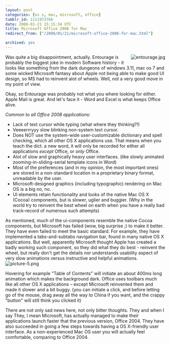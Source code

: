 ```yaml
---
layout: post
categories: [os x, mac, microsoft, office]
tumblr_id: 1111973766  
date: 2008-01-21 15:15:34 UTC
title: Microsoft Office 2008 for Mac
redirect_from: ["/2008/01/21/microsoft-office-2008-for-mac.html"]

archived: yes
---
```


<a href="/attachments/2008/01/entourage.jpg" title="entourage.jpg"><img src="/attachments/2008/01/entourage.thumbnail.jpg" alt="entourage.jpg" style="margin-left: 10px; margin-bottom: 10px" align="right" /></a>Was quite a big disappointment, actually.
Entourage is probably the biggest joke in modern Software history - it looks like something from the dark dungeons of windows 3.11, mac os 7 and some wicked Microsoft fantasy about Apple not being able to make good UI design, so MS had to reinvent alot of wheels. Well, not a very good move in my point of view.

Okay, so Entourage was probably not what you where looking for either. Apple Mail is great. And let's face it - Word and Excel is what keeps Office alive.

<em>Common to all Office 2008 applications:</em>
<ul>
	<li>Lack of text cursor while typing (what where they thinking?!)</li>
	<li>Veeeerrryyy slow blinking non-system text cursor.</li>
	<li>Does NOT use the system-wide user-customizable dictionary and spell checking, which all other OS X applications use. That means when you teach the dict. a new word, it will only be recorded for either all applications <em>except</em> Office, or <em>only</em> Office.</li>
	<li>Alot of slow and graphically heavy user interfaces. (like slowly animated zooming-in-sliding-serial template icons in Word)</li>
	<li>Most of the preferences (and in my opinion, the most important ones) are stored in a non-standard location in a proprietary binary format, unreadable by the user.</li>
	<li>Microsoft-designed graphics (including typographic) rendering on Mac OS is a big no, no.</li>
	<li>UI elements retain functionality and looks of the native Mac OS X (Cocoa) components, but is slower, uglier and buggier. (Why in the world try to reinvent the best wheel on earth when you have a really bad track-record of numerous such attempts)</li>
</ul>
As mentioned, much of the ui-components resemble the native Cocoa components, but Microsoft has failed (wow, big surprise ;) to make it better. They have even failed to meet the basic standard. For example, they have implemented a tabs-and-subtabs navigation bar, found in many native OS X applications. But well, apparently Microsoft thought Apple has created a badly working such component, so they did what they do best - reinvent the wheel, but really don't get the details nor understands usability aspect of very slow animations versus instructive and helpful animations.

<img src="/attachments/2008/01/picture-5.png" alt="picture-5.png" />

Hovering for example "Table of Contents" will initiate an about 400ms long animation which makes the background dark. Office uses toolbars much like all other OS X applications – except Microsoft reinvented them and made it slower and a bit buggy. (you can initiate a click, and before letting go of the mouse, drag away all the way to China if you want, and the crappy "button" will still think you clicked it)

There are not only sad news here, not only bitter thoughts. They and when I say They, I mean Microsoft, has actually managed to make their applications launch faster that the previous version, Office 2004. They have also succeeded in going a few steps towards having a OS X-friendly user interface. As a non-experienced Mac OS user you will actually feel comfortable, comparing to Office 2004.
